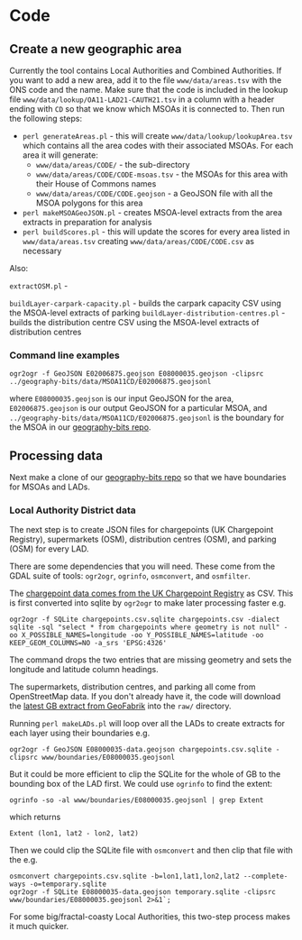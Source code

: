 # Code

## Create a new geographic area

Currently the tool contains Local Authorities and Combined Authorities. If you want to add a new area, add it to the file `www/data/areas.tsv` with the ONS code and the name. Make sure that the code is included in the lookup file `www/data/lookup/OA11-LAD21-CAUTH21.tsv` in a column with a header ending with `CD` so that we know which MSOAs it is connected to. Then run the following steps:

  * `perl generateAreas.pl` - this will create `www/data/lookup/lookupArea.tsv` which contains all the area codes with their associated MSOAs. For each area it will generate:
    * `www/data/areas/CODE/` - the sub-directory
	* `www/data/areas/CODE/CODE-msoas.tsv` - the MSOAs for this area with their House of Commons names
	* `www/data/areas/CODE/CODE.geojson` - a GeoJSON file with all the MSOA polygons for this area
  * `perl makeMSOAGeoJSON.pl`  - creates MSOA-level extracts from the area extracts in preparation for analysis
  * `perl buildScores.pl` - this will update the scores for every area listed in `www/data/areas.tsv` creating `www/data/areas/CODE/CODE.csv` as necessary



Also:

`extractOSM.pl` - 

`buildLayer-carpark-capacity.pl` - builds the carpark capacity CSV using the MSOA-level extracts of parking
`buildLayer-distribution-centres.pl` - builds the distribution centre CSV using the MSOA-level extracts of distribution centres


### Command line examples


```
ogr2ogr -f GeoJSON E02006875.geojson E08000035.geojson -clipsrc ../geography-bits/data/MSOA11CD/E02006875.geojsonl
```

where `E08000035.geojson` is our input GeoJSON for the area, `E02006875.geojson` is our output GeoJSON for a particular MSOA, and `../geography-bits/data/MSOA11CD/E02006875.geojsonl` is the boundary for the MSOA in our [geography-bits repo](https://github.com/odileeds/geography-bits/).





## Processing data



Next make a clone of our [geography-bits repo](https://github.com/odileeds/geography-bits/) so that we have boundaries for MSOAs and LADs.



### Local Authority District data

The next step is to create JSON files for chargepoints (UK Chargepoint Registry), supermarkets (OSM), distribution centres (OSM), and parking (OSM) for every LAD.

There are some dependencies that you will need. These come from the GDAL suite of tools: `ogr2ogr`, `ogrinfo`, `osmconvert`, and `osmfilter`.

The [chargepoint data comes from the UK Chargepoint Registry](https://chargepoints.dft.gov.uk/api/retrieve/registry/format/csv) as CSV. This is first converted into sqlite by `ogr2ogr` to make later processing faster e.g.

```
ogr2ogr -f SQLite chargepoints.csv.sqlite chargepoints.csv -dialect sqlite -sql "select * from chargepoints where geometry is not null" -oo X_POSSIBLE_NAMES=longitude -oo Y_POSSIBLE_NAMES=latitude -oo KEEP_GEOM_COLUMNS=NO -a_srs 'EPSG:4326'
```

The command drops the two entries that are missing geometry and sets the longitude and latitude column headings.

The supermarkets, distribution centres, and parking all come from OpenStreetMap data. If you don't already have it, the code will download the [latest GB extract from GeoFabrik](https://download.geofabrik.de/europe/great-britain-latest.osm.pbf) into the `raw/` directory.

Running `perl makeLADs.pl` will loop over all the LADs to create extracts for each layer using their boundaries e.g.

```
ogr2ogr -f GeoJSON E08000035-data.geojson chargepoints.csv.sqlite -clipsrc www/boundaries/E08000035.geojsonl
```

But it could be more efficient to clip the SQLite for the whole of GB to the bounding box of the LAD first. We could use `ogrinfo` to find the extent:

```
ogrinfo -so -al www/boundaries/E08000035.geojsonl | grep Extent
```

which returns

```
Extent (lon1, lat2 - lon2, lat2)
```

Then we could clip the SQLite file with `osmconvert` and then clip that file with the e.g.

```
osmconvert chargepoints.csv.sqlite -b=lon1,lat1,lon2,lat2 --complete-ways -o=temporary.sqlite
ogr2ogr -f SQLite E08000035-data.geojson temporary.sqlite -clipsrc www/boundaries/E08000035.geojsonl 2>&1`;
```

For some big/fractal-coasty Local Authorities, this two-step process makes it much quicker.
